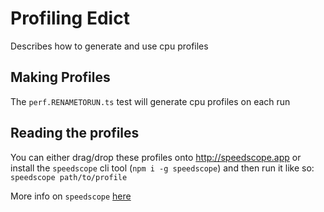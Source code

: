 # Profiling Edict
Describes how to generate and use cpu profiles

## Making Profiles
The `perf.RENAMETORUN.ts` test will generate cpu profiles on each run

## Reading the profiles
You can either drag/drop these profiles onto http://speedscope.app or 
install the `speedscope` cli tool (`npm i -g speedscope`) and then run it like
so: `speedscope path/to/profile`

More info on `speedscope` [here](https://github.com/jlfwong/speedscope)
